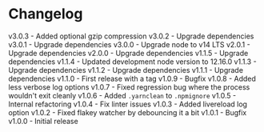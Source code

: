 
# Changelog

v3.0.3 - Added optional gzip compression
v3.0.2 - Upgrade dependencies
v3.0.1 - Upgrade dependencies
v3.0.0 - Upgrade node to v14 LTS
v2.0.1 - Upgrade dependencies
v2.0.0 - Upgrade dependencies
v1.1.5 - Upgrade dependencies
v1.1.4 - Updated development node version to 12.16.0
v1.1.3 - Upgrade dependencies
v1.1.2 - Upgrade dependencies
v1.1.1 - Upgrade dependencies
v1.1.0 - First release with a tag
v1.0.9 - Bugfix
v1.0.8 - Added less verbose log options
v1.0.7 - Fixed regression bug where the process wouldn't exit cleanly
v1.0.6 - Added `.yarnclean` to `.npmignore`
v1.0.5 - Internal refactoring
v1.0.4 - Fix linter issues
v1.0.3 - Added livereload log option
v1.0.2 - Fixed flakey watcher by debouncing it a bit
v1.0.1 - Bugfix
v1.0.0 - Initial release
